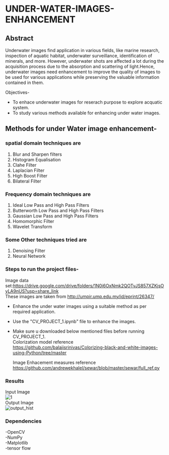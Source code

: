 
# UNDER-WATER-IMAGES-ENHANCEMENT
## Abstract
Underwater images find application in various fields, like marine research, inspection of aquatic habitat, underwater surveillance, identification of minerals, and more. However, underwater shots are affected a lot during the acquisition process due to the absorption and scattering of light.Hence, underwater images need enhancement to improve the quality of images to be used for various applications while preserving the valuable information contained in them.

Objectives- 
- To enhace underwater images for reserach purpose to explore acquatic system.
- To study various methods available for enhancing under water images.

## Methods for under Water image enhancement- 
### spatial domain techniques are
1. Blur and Sharpen filters
2. Histogram Equalisation
3. Clahe Filter
4. Laplacian Filter
5. High Boost Filter
6. Bilateral Filter
### Frequency domain techniques are 
1. Ideal Low Pass and High Pass Filters
2. Butterworth Low Pass and High Pass Filters
3. Gaussian Low Pass and High Pass Filters
4. Homomorphic Filter
5. Wavelet Transform
### Some Other techniques tried are
1. Denoising Filter
2. Neural Network


### Steps to run the project files- 
Image data set:https://drive.google.com/drive/folders/1N0i6OxNmk2QOTvJS857XZKjsOyLA9nUS?usp=share_link   
These images are taken from  http://umpir.ump.edu.my/id/eprint/26347/
- Enhance the under water images using a suitable method as per required application. 
- Use the "CV_PROJECT_1.ipynb" file to enhance the images. 
- Make sure u downloaded below mentioned files before running CV_PROJECT_1.  
   Colorization model reference https://github.com/balajisrinivas/Colorizing-black-and-white-images-using-Python/tree/master  
   
   Image Enhacement measures reference https://github.com/andrewekhalel/sewar/blob/master/sewar/full_ref.py

### Results
Input Image   
![1](https://user-images.githubusercontent.com/99885183/226164723-d9d8bf2f-71db-40b3-923a-d418beb7e331.jpeg)  
Output Image  
![output_hist](https://user-images.githubusercontent.com/99885183/226164840-1d6e8164-5bbd-4f03-82c9-5809a1d62bb3.jpeg)



### Dependencies

-OpenCV  
-NumPy  
-Matplotlib  
-tensor flow  

